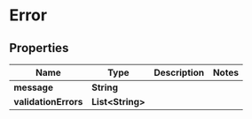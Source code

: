 

# Error

## Properties

Name | Type | Description | Notes
------------ | ------------- | ------------- | -------------
**message** | **String** |  | 
**validationErrors** | **List&lt;String&gt;** |  | 




